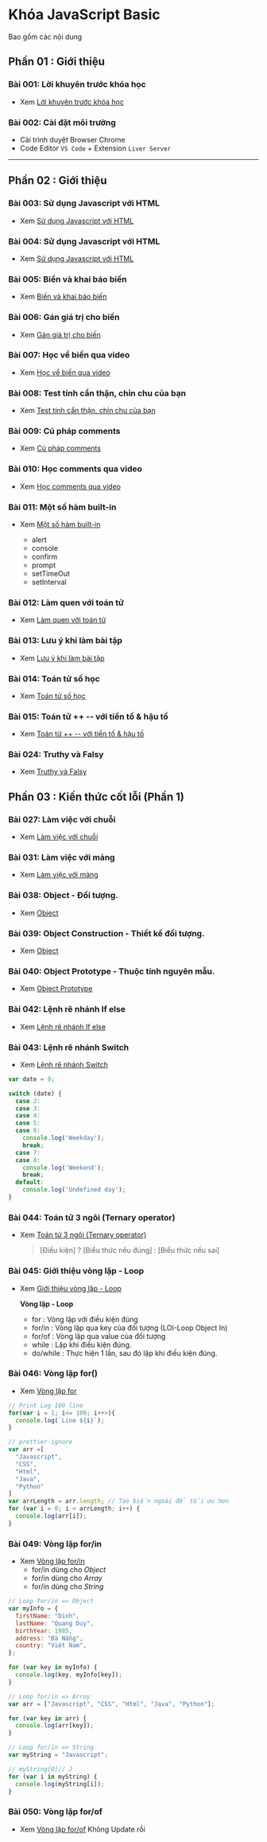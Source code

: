 # Khóa JavaScript Basic

Bao gồm các nội dung

## Phần 01 : Giới thiệu

### Bài 001: Lời khuyên trước khóa học

- Xem [Lời khuyên trước khóa học](./detail/phan01-001/index.md)

### Bài 002: Cài đặt môi trường

- Cài trình duyệt Browser Chrome
- Code Editor `VS Code` + Extension `Liver Server`

---

## Phần 02 : Giới thiệu

### Bài 003: Sử dụng Javascript với HTML

- Xem [Sử dụng Javascript với HTML](./detail/phan02-003/index.md)

### Bài 004: Sử dụng Javascript với HTML

- Xem [Sử dụng Javascript với HTML](./detail/phan02-004/index.md)

### Bài 005: Biến và khai báo biến

- Xem [Biến và khai báo biến](./detail/phan02-005/index.md)

### Bài 006: Gán giá trị cho biến

- Xem [Gán giá trị cho biến](./detail/phan02-006/index.md)

### Bài 007: Học về biến qua video

- Xem [Học về biến qua video](./detail/phan02-007/index.md)

### Bài 008: Test tính cẩn thận, chỉn chu của bạn

- Xem [Test tính cẩn thận, chỉn chu của bạn](./detail/phan02-008/index.md)

### Bài 009: Cú pháp comments

- Xem [Cú pháp comments](./detail/phan02-009/index.md)

### Bài 010: Học comments qua video

- Xem [Học comments qua video](./detail/phan02-010/index.md)

### Bài 011: Một số hàm built-in

- Xem [Một số hàm built-in](./detail/phan02-011/index.md)

  - alert
  - console
  - confirm
  - prompt
  - setTimeOut
  - setInterval

<!-- prettier-ignore -->
### Bài 012: Làm quen với toán tử

- Xem [Làm quen với toán tử](./detail/phan02-012/index.md)

### Bài 013: Lưu ý khi làm bài tập

- Xem [Lưu ý khi làm bài tập](./detail/phan02-013/index.md)

### Bài 014: Toán tử số học

- Xem [Toán tử số học](./detail/phan02-014/index.md)

### Bài 015: Toán tử ++ -- với tiền tố & hậu tố

- Xem [Toán tử ++ -- với tiền tố & hậu tố](./detail/phan02-015/index.md)

### Bài 024: Truthy và Falsy

- Xem [Truthy và Falsy](./detail/phan02-024/index.md)

<!-- ![Console](./images/001.png "Console") -->
<!-- <img src="./images/001.png" alt="JAVASCRIPT VỚI HTML" width="400px"/> -->

## Phần 03 : Kiến thức cốt lỗi (Phần 1)

### Bài 027: Làm việc với chuỗi

- Xem [Làm việc với chuỗi](./detail/phan03-027/index.md)

### Bài 031: Làm việc với mảng

- Xem [Làm việc với mảng](./detail/phan03-031/index.md)

### Bài 038: Object - Đối tượng.

- Xem [Object](./detail/phan03-038/index.md)

### Bài 039: Object Construction - Thiết kế đối tượng.

- Xem [Object](./detail/phan03-039/index.md)

### Bài 040: Object Prototype - Thuộc tính nguyên mẫu.

- Xem [Object Prototype](./detail/phan03-040/index.md)

### Bài 042: Lệnh rẽ nhánh If else

- Xem [Lệnh rẽ nhánh If else](./detail/phan03-042/index.md)

### Bài 043: Lệnh rẽ nhánh Switch

- Xem [Lệnh rẽ nhánh Switch](./detail/phan03-043/index.md)

<!-- prettier-ignore -->
```js
var date = 9;

switch (date) {
  case 2:
  case 3:
  case 4:
  case 5:
  case 6:
    console.log('Weekday');
    break;
  case 7:
  case 8:
    console.log('Weekend');
    break;
  default:
    console.log('Undefined day');
}
```

### Bài 044: Toán tử 3 ngôi (Ternary operator)

- Xem [Toán tử 3 ngôi (Ternary operator)](./detail/phan03-044/index.md)
  > [Điều kiện] ? [Biểu thức nếu đúng] : [Biểu thức nếu sai]

### Bài 045: Giới thiệu vòng lặp - Loop

- Xem [Giới thiệu vòng lặp - Loop](./detail/phan03-045/index.md)

  **Vòng lặp - Loop**

  - for : Vòng lặp với điều kiện đúng
  - for/in : Vòng lặp qua key của đối tượng (LOI-Loop Object In)
  - for/of : Vòng lặp qua value của đối tượng
  - while : Lặp khi điều kiện đúng.
  - do/while : Thực hiện 1 lần, sau đó lặp khi điều kiện đúng.

### Bài 046: Vòng lặp for()

- Xem [Vòng lặp for](./detail/phan03-046/index.md)

```js
// Print Log 100 line
for(var i = 1; i<= 100; i++>){
  console.log(`Line ${i}`);
}
```

```js
// prettier-ignore
var arr =[
  "Javascript",
  "CSS",
  "Html",
  "Java",
  "Python"
]
var arrLength = arr.length; // Tạo biến ngoài để tối ưu hơn
for (var i = 0; i < arrLength; i++) {
  console.log(arr[i]);
}
```

### Bài 049: Vòng lặp for/in

- Xem [Vòng lặp for/in](./detail/phan03-049/index.md)
  - for/in dùng cho _Object_
  - for/in dùng cho _Array_
  - for/in dùng cho _String_

```js
// Loop for/in => Object
var myInfo = {
  firstName: "Dinh",
  lastName: "Quang Duy",
  birthYear: 1985,
  address: "Đà Nẵng",
  country: "Việt Nam",
};

for (var key in myInfo) {
  console.log(key, myInfo[key]);
}
```

```js
// Loop for/in => Array
var arr = ["Javascript", "CSS", "Html", "Java", "Python"];

for (var key in arr) {
  console.log(arr[key]);
}
```

```js
// Loop for/in => String
var myString = "Javascript";

// myString[0]// J
for (var i in myString) {
  console.log(myString[i]);
}
```

<!-- ![Console](./images/001.png "Console") -->
<!-- <img src="./images/001.png" alt="JAVASCRIPT VỚI HTML" width="400px"/> -->

### Bài 050: Vòng lặp for/of

- Xem [Vòng lặp for/of](./detail/phan03-050/index.md)
  Không Update rồi
